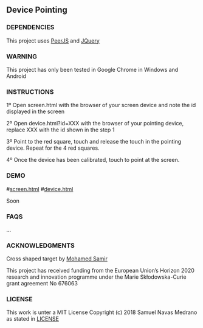 ## Device Pointing

### DEPENDENCIES

This project uses [PeerJS](http://peerjs.com/) and [JQuery](https://jquery.com/)

### WARNING

This project has only been tested in Google Chrome in Windows and Android

### INSTRUCTIONS

1º Open screen.html with the browser of your screen device and note the id displayed in the screen

2º Open device.html?id=XXX with the browser of your pointing device, replace XXX with the id shown in the step 1

3º Point to the red square, touch and release the touch in the pointing device. Repeat for the 4 red squares.

4º Once the device has been calibrated, touch to point at the screen.

### DEMO

#[screen.html](https://snavas.github.io/DevicePointing/demo/screen.html)
#[device.html](https://snavas.github.io/DevicePointing/demo/device.html)

Soon

### FAQS

...

### ACKNOWLEDGMENTS

Cross shaped target by [Mohamed Samir](http://freevector.co/author/amado/)

This project has received funding from the European Union’s Horizon
2020 research and innovation programme under the Marie Skłodowska-Curie grant agreement No
676063

### LICENSE

This work is unter a MIT License Copyright (c) 2018 Samuel Navas Medrano as stated in [LICENSE](LICENSE)

